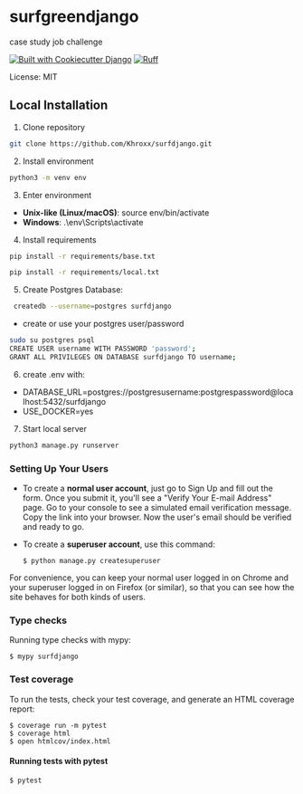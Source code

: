 # surfgreendjango

case study job challenge

[![Built with Cookiecutter Django](https://img.shields.io/badge/built%20with-Cookiecutter%20Django-ff69b4.svg?logo=cookiecutter)](https://github.com/cookiecutter/cookiecutter-django/)
[![Ruff](https://img.shields.io/endpoint?url=https://raw.githubusercontent.com/astral-sh/ruff/main/assets/badge/v2.json)](https://github.com/astral-sh/ruff)

License: MIT

## Local Installation

1. Clone repository
```bash
git clone https://github.com/Khroxx/surfdjango.git
```
2. Install environment
```bash
python3 -m venv env
```
3. Enter environment
- **Unix-like (Linux/macOS)**: source env/bin/activate
- **Windows**: .\env\Scripts\activate
4. Install requirements
```bash
pip install -r requirements/base.txt
```
```bash
pip install -r requirements/local.txt
```
5. Create Postgres Database:
```bash
 createdb --username=postgres surfdjango
```
- create or use your postgres user/password
```bash
sudo su postgres psql
CREATE USER username WITH PASSWORD 'password';
GRANT ALL PRIVILEGES ON DATABASE surfdjango TO username;
```
6. create .env  with:
- DATABASE_URL=postgres://postgresusername:postgrespassword@localhost:5432/surfdjango
- USE_DOCKER=yes
7. Start local server
```bash
python3 manage.py runserver
```


### Setting Up Your Users

- To create a **normal user account**, just go to Sign Up and fill out the form. Once you submit it, you'll see a "Verify Your E-mail Address" page. Go to your console to see a simulated email verification message. Copy the link into your browser. Now the user's email should be verified and ready to go.

- To create a **superuser account**, use this command:

      $ python manage.py createsuperuser

For convenience, you can keep your normal user logged in on Chrome and your superuser logged in on Firefox (or similar), so that you can see how the site behaves for both kinds of users.

### Type checks

Running type checks with mypy:

    $ mypy surfdjango

### Test coverage

To run the tests, check your test coverage, and generate an HTML coverage report:

    $ coverage run -m pytest
    $ coverage html
    $ open htmlcov/index.html

#### Running tests with pytest

    $ pytest
